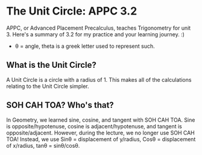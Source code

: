 # The Unit Circle: APPC 3.2
APPC, or Advanced Placement Precalculus, teaches Trigonometry for unit 3. Here's a summary of 3.2 for my practice and your learning journey. :) 
* θ = angle, theta is a greek letter used to represent such. 

## What is the Unit Circle?
A Unit Circle is a circle with a radius of 1. This makes all of the calculations relating to the Unit Circle simpler. 

## SOH CAH TOA? Who's that?
In Geometry, we learned sine, cosine, and tangent with SOH CAH TOA. Sine is opposite/hypotenuse, cosine is adjacent/hypotenuse, and tangent is opposite/adjacent. However, during the lecture, we no longer use SOH CAH TOA! Instead, we use Sinθ = displacement of y/radius, Cosθ = displacement of x/radius, tanθ = sinθ/cosθ.

##

##
